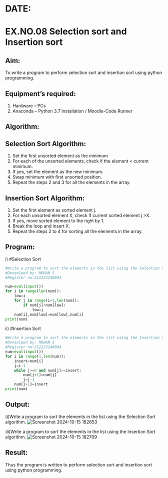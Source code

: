 # DATE:
# EX.NO.08 Selection sort and Insertion sort
## Aim:
To write a program to perform selection sort and insertion sort using python programming.
## Equipment’s required:
1.	Hardware – PCs
2.	Anaconda – Python 3.7 Installation / Moodle-Code Runner
## Algorithm:
## Selection Sort Algorithm:
1.	Set the first unsorted element as the minimum
2.	For each of the unsorted elements, check if the element < current minimum.
3.	If yes, set the element as the new minimum.
4.	Swap minimum with first unsorted position.
5.	Repeat the steps 2 and 3 for all the elements in the array.
## Insertion Sort Algorithm:
1.	Set the first element as sorted element j.
2.	For each unsorted element X, check if current sorted element j >X.
3.	If yes, move sorted element to the right by 1.
4.	Break the loop and insert X.
5.	Repeat the steps 2 to 4 for sorting all the elements in the array.
## Program:
i)	#Selection Sort
```python
#Write a program to sort the elements in the list using the Selection Sort algorithm.
#Deveolped by: MOHAN S
#Register no:212223240094

num=eval(input())
for i in range(len(num)):
    low=i
    for j in range(i+1,len(num)):
        if num[j]<num[low]:
            low=j
    num[i],num[low]=num[low],num[i]
print(num)

```
ii)	#Insertion Sort
```python
#Write a program to sort the elements in the list using the Insertion Sort algorithm.
#Deveolped by: MOHAN S
#Register no:212223240094
num=eval(input())
for i in range(1,len(num)):
    insert=num[i]
    j=i-1
    while j>=0 and num[j]>=insert:
        num[j+1]=num[j]
        j=j-1
    num[j+1]=insert
print(num)


```

## Output:
(i)Write a program to sort the elements in the list using the Selection Sort algorithm.
![Screenshot 2024-10-15 182653](https://github.com/user-attachments/assets/ba603a93-5fe4-4e90-a703-32731e448548)


(ii)Write a program to sort the elements in the list using the Insertion Sort algorithm.
![Screenshot 2024-10-15 182709](https://github.com/user-attachments/assets/1d16acb5-88eb-4017-b4a6-54746a8ea73d)


## Result:
Thus the program is written to perform selection sort and insertion sort using python programming.
